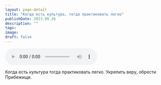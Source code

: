 ```yaml
---
layout: page-detail
title: "Когда есть культура, тогда практиковать легко"
publishDate: 2013.09.26
description: ""
tags:
image:
draft: false
---
```


<audio title="2013.09.26 - Когда есть культура, тогда практиковать легко.mp3" src="/upload/iblock/3e2/3e2cd004395f39850b37f0c6f38e8ad6.mp3" controls=""></audio>

 Когда есть культура тогда практиковать легко. Укрепить веру, обрести Прибежище. 

  
